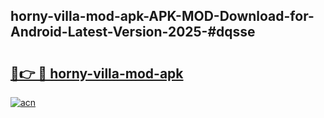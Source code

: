 ## horny-villa-mod-apk-APK-MOD-Download-for-Android-Latest-Version-2025-#dqsse

# <h2><a href="https://bedroomkl.my?title=horny-villa-mod-apk&ref=20M">🔗👉 🔴 horny-villa-mod-apk</a></h2>

[![acn](https://github.com/user-attachments/assets/0f9c940e-d8b0-45ae-aac7-cd30a18b3e1c)](https://bedroomkl.my?title=horny-villa-mod-apk&ref=20M)

